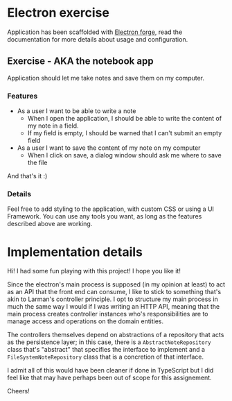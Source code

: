 # Electron exercise

Application has been scaffolded with [Electron forge](https://www.electronforge.io/), read the documentation for more details about usage and configuration.

## Exercise - AKA the notebook app

Application should let me take notes and save them on my computer.

### Features

- As a user I want to be able to write a note
  - When I open the application, I should be able to write the content of my note in a field.
  - If my field is empty, I should be warned that I can't submit an empty field
- As a user I want to save the content of my note on my computer
  - When I click on save, a dialog window should ask me where to save the file
  
And that's it :)

### Details

Feel free to add styling to the application, with custom CSS or using a UI Framework.
You can use any tools you want, as long as the features described above are working.


# Implementation details

Hi! I had some fun playing with this project!
I hope you like it!

Since the electron's main process is supposed (in my opinion at least) to act as an API that the front end can consume, I like to stick to something that's akin to Larman's controller principle. I opt to structure my main process in much the same way I would if I was writing an HTTP API, meaning that the main process creates controller instances who's responsibilities are to manage access and operations on the domain entities.

The controllers themselves depend on abstractions of a repository that acts as the persistence layer; in this case, there is a `AbstractNoteRepository` class that's "abstract" that specifies the interface to implement and a `FileSystemNoteRepository` class that is a concretion of that interface.

I admit all of this would have been cleaner if done in TypeScript but I did feel like that may have perhaps been out of scope for this assignement.

Cheers!
